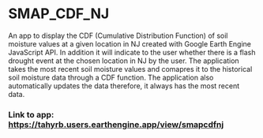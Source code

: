 # SMAP_CDF_NJ
An app to display the CDF (Cumulative Distribution Function) of soil moisture values at a given location in NJ created with Google Earth Engine JavaScript API. In addition it will indicate to the user whether there is a flash drought event at the chosen location in NJ by the user. The application takes the most recent soil moisture values and comapres it to the historical soil moisture data through a CDF function. The application also automatically updates the data therefore, it always has the most recent data.

### Link to app: https://tahyrb.users.earthengine.app/view/smapcdfnj

